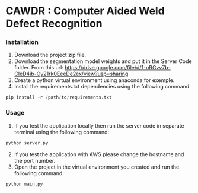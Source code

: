 # CAWDR : Computer Aided Weld Defect Recognition
### Installation
1. Download the project zip file.
2. Download the segmentation model weights and put it in the Server Code folder. From this url: https://drive.google.com/file/d/1-oRGvv7b-CIeD4ib-Oy21rk0EeeDe2ex/view?usp=sharing
3. Create a python virtual environment using anaconda for exemple.
4. Install the requirements.txt dependencies using the following command:
```python
pip install -r /path/to/requirements.txt
```

### Usage
1. If you test the application locally then run the server code in separate terminal  using the following command:
``` python
python server.py
```
2. If you test the application with AWS please change the hostname and the port number. 
3. Open the project in the virtual environment you created and run the following command:
``` python
python main.py
```

